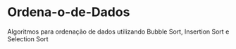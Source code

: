 # Ordena-o-de-Dados
Algoritmos para ordenação de dados utilizando Bubble Sort, Insertion Sort e Selection Sort
